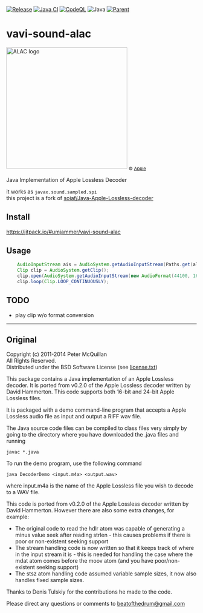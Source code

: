 [![Release](https://jitpack.io/v/umjammer/vavi-sound-alac.svg)](https://jitpack.io/#umjammer/vavi-sound-alac)
[![Java CI](https://github.com/umjammer/vavi-sound-alac/actions/workflows/maven.yml/badge.svg)](https://github.com/umjammer/vavi-sound-alac/actions/workflows/maven.yml)
[![CodeQL](https://github.com/umjammer/vavi-sound-alac/actions/workflows/codeql-analysis.yml/badge.svg)](https://github.com/umjammer/vavi-sound-alac/actions/workflows/codeql-analysis.yml)
![Java](https://img.shields.io/badge/Java-8-b07219)
[![Parent](https://img.shields.io/badge/Parent-vavi--sound--sandbox-pink)](https://github.com/umjammer/vavi-sound-sandbox)

# vavi-sound-alac

<img src="https://user-images.githubusercontent.com/493908/194699473-aaee645a-d178-4d9f-b220-9de335bf4c62.png" width="320" alt="ALAC logo"/>
<sub>© <a href="https://alac.macosforge.org">Apple</a></sub>


Java Implementation of Apple Lossless Decoder

it works as `javax.sound.sampled.spi`</br>
this project is a fork of [soiaf/Java-Apple-Lossless-decoder](https://github.com/soiaf/Java-Apple-Lossless-decoder)

## Install

https://jitpack.io/#umjammer/vavi-sound-alac

## Usage

```java
    AudioInputStream ais = AudioSystem.getAudioInputStream(Paths.get(alac).toFile());
    Clip clip = AudioSystem.getClip();
    clip.open(AudioSystem.getAudioInputStream(new AudioFormat(44100, 16, 2, true, false), ais));
    clip.loop(Clip.LOOP_CONTINUOUSLY);
```

## TODO

 * play clip w/o format conversion

---

## Original

Copyright (c) 2011-2014 Peter McQuillan</br>
All Rights Reserved.</br>
Distributed under the BSD Software License (see [license.txt](license.txt))</br>

This package contains a Java implementation of an Apple Lossless decoder.
It is ported from v0.2.0 of the Apple Lossless decoder written by David Hammerton.
This code supports both 16-bit and 24-bit Apple Lossless files.

It is packaged with a demo command-line program that accepts a
Apple Lossless audio file as input and output a RIFF wav file.

The Java source code files can be compiled to class files very simply by going 
to the directory where you have downloaded the .java files and running

`javac *.java`

To run the demo program, use the following command

`java DecoderDemo <input.m4a> <output.wav>`

where input.m4a is the name of the Apple Lossless file you wish to decode to a WAV file.

This code is ported from v0.2.0 of the Apple Lossless decoder written by David Hammerton.
However there are also some extra changes, for example:

* The original code to read the hdlr atom was capable of generating a minus value seek
after reading strlen - this causes problems if there is poor or non-existent seeking 
support
* The stream handling code is now written so that it keeps track of where in the input
stream it is - this is needed for handling the case where the mdat atom comes before the
moov atom (and you have poor/non-existent seeking support)
* The stsz atom handling code assumed variable sample sizes, it now also handles fixed
sample sizes.


Thanks to Denis Tulskiy for the contributions he made to the code.

Please direct any questions or comments to beatofthedrum@gmail.com
